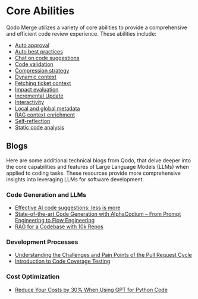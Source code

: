 # Core Abilities

Qodo Merge utilizes a variety of core abilities to provide a comprehensive and efficient code review experience. These abilities include:

- [Auto approval](https://qodo-merge-docs.qodo.ai/core-abilities/auto_approval/)
- [Auto best practices](https://qodo-merge-docs.qodo.ai/core-abilities/auto_best_practices/)
- [Chat on code suggestions](https://qodo-merge-docs.qodo.ai/core-abilities/chat_on_code_suggestions/)
- [Code validation](https://qodo-merge-docs.qodo.ai/core-abilities/code_validation/)
- [Compression strategy](https://qodo-merge-docs.qodo.ai/core-abilities/compression_strategy/)
- [Dynamic context](https://qodo-merge-docs.qodo.ai/core-abilities/dynamic_context/)
- [Fetching ticket context](https://qodo-merge-docs.qodo.ai/core-abilities/fetching_ticket_context/)
- [Impact evaluation](https://qodo-merge-docs.qodo.ai/core-abilities/impact_evaluation/)
- [Incremental Update](https://qodo-merge-docs.qodo.ai/core-abilities/incremental_update/)
- [Interactivity](https://qodo-merge-docs.qodo.ai/core-abilities/interactivity/)
- [Local and global metadata](https://qodo-merge-docs.qodo.ai/core-abilities/metadata/)
- [RAG context enrichment](https://qodo-merge-docs.qodo.ai/core-abilities/rag_context_enrichment/)
- [Self-reflection](https://qodo-merge-docs.qodo.ai/core-abilities/self_reflection/)
- [Static code analysis](https://qodo-merge-docs.qodo.ai/core-abilities/static_code_analysis/)

## Blogs

Here are some additional technical blogs from Qodo, that delve deeper into the core capabilities and features of Large Language Models (LLMs) when applied to coding tasks.
These resources provide more comprehensive insights into leveraging LLMs for software development.

### Code Generation and LLMs

- [Effective AI code suggestions: less is more](https://www.qodo.ai/blog/effective-code-suggestions-llms-less-is-more/)
- [State-of-the-art Code Generation with AlphaCodium – From Prompt Engineering to Flow Engineering](https://www.qodo.ai/blog/qodoflow-state-of-the-art-code-generation-for-code-contests/)
- [RAG for a Codebase with 10k Repos](https://www.qodo.ai/blog/rag-for-large-scale-code-repos/)

### Development Processes

- [Understanding the Challenges and Pain Points of the Pull Request Cycle](https://www.qodo.ai/blog/understanding-the-challenges-and-pain-points-of-the-pull-request-cycle/)
- [Introduction to Code Coverage Testing](https://www.qodo.ai/blog/introduction-to-code-coverage-testing/)

### Cost Optimization

- [Reduce Your Costs by 30% When Using GPT for Python Code](https://www.qodo.ai/blog/reduce-your-costs-by-30-when-using-gpt-3-for-python-code/)
